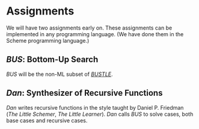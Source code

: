 # Assignments

We will have two assignments early on.
These assignments can be implemented in any programming language.
(We have done them in the Scheme programming language.)

## _BUS_: Bottom-Up Search

_BUS_ will be the non-ML subset of [_BUSTLE_](https://arxiv.org/abs/2007.14381).

## _Dan_: Synthesizer of Recursive Functions

_Dan_ writes recursive functions in the style taught by Daniel P. Friedman (_The Little Schemer_, _The Little Learner_).
_Dan_ calls _BUS_ to solve cases, both base cases and recursive cases.
